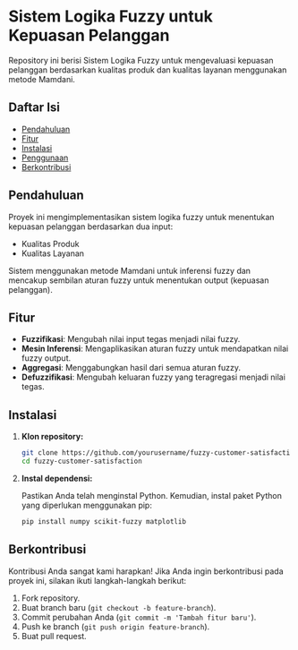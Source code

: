 # Sistem Logika Fuzzy untuk Kepuasan Pelanggan

Repository ini berisi Sistem Logika Fuzzy untuk mengevaluasi kepuasan pelanggan berdasarkan kualitas produk dan kualitas layanan menggunakan metode Mamdani.

## Daftar Isi

- [Pendahuluan](#pendahuluan)
- [Fitur](#fitur)
- [Instalasi](#instalasi)
- [Penggunaan](#penggunaan)
- [Berkontribusi](#berkontribusi)

## Pendahuluan

Proyek ini mengimplementasikan sistem logika fuzzy untuk menentukan kepuasan pelanggan berdasarkan dua input:
- Kualitas Produk
- Kualitas Layanan

Sistem menggunakan metode Mamdani untuk inferensi fuzzy dan mencakup sembilan aturan fuzzy untuk menentukan output (kepuasan pelanggan).

## Fitur

- **Fuzzifikasi**: Mengubah nilai input tegas menjadi nilai fuzzy.
- **Mesin Inferensi**: Mengaplikasikan aturan fuzzy untuk mendapatkan nilai fuzzy output.
- **Aggregasi**: Menggabungkan hasil dari semua aturan fuzzy.
- **Defuzzifikasi**: Mengubah keluaran fuzzy yang teragregasi menjadi nilai tegas.

## Instalasi

1. **Klon repository:**

   ```sh
   git clone https://github.com/yourusername/fuzzy-customer-satisfaction.git
   cd fuzzy-customer-satisfaction

2. **Instal dependensi:**

   Pastikan Anda telah menginstal Python. Kemudian, instal paket Python yang diperlukan menggunakan pip:

   ```sh
   pip install numpy scikit-fuzzy matplotlib
   ```

## Berkontribusi

Kontribusi Anda sangat kami harapkan! Jika Anda ingin berkontribusi pada proyek ini, silakan ikuti langkah-langkah berikut:

1. Fork repository.
2. Buat branch baru (`git checkout -b feature-branch`).
3. Commit perubahan Anda (`git commit -m 'Tambah fitur baru'`).
4. Push ke branch (`git push origin feature-branch`).
5. Buat pull request.

